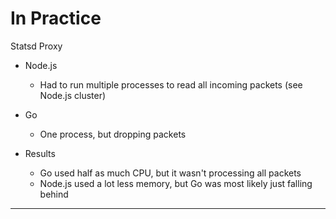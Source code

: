 # In Practice

Statsd Proxy

* Node.js
  * Had to run multiple processes to read all incoming packets (see Node.js cluster)

* Go
  * One process, but dropping packets

* Results
  * Go used half as much CPU, but it wasn't processing all packets
  * Node.js used a lot less memory, but Go was most likely just falling behind

---
